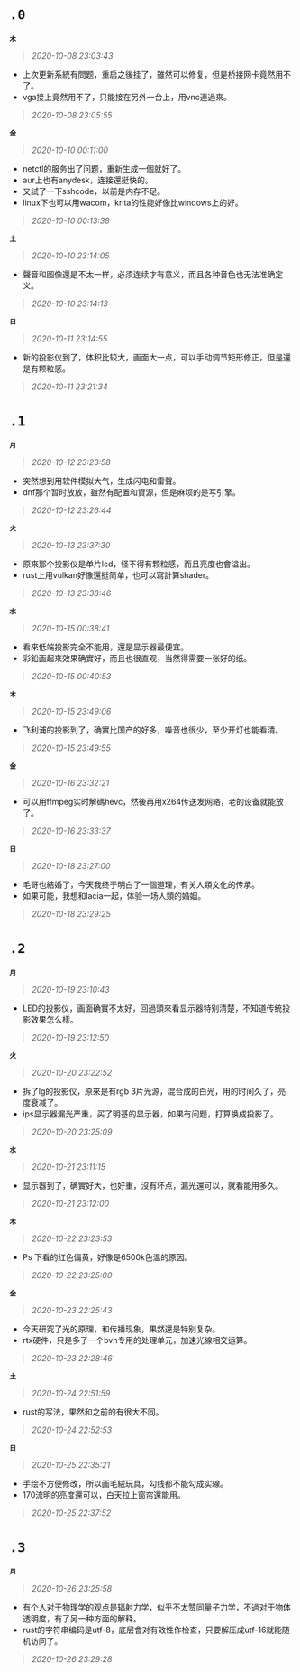 **`.0`**
========
**`木`**
>*2020-10-08 23:03:43*
- 上次更新系統有問题，重启之後挂了，雖然可以修复，但是桥接网卡竟然用不了。
- vga接上竟然用不了，只能接在另外一台上，用vnc連過來。
>*2020-10-08 23:05:55*

**`金`**
>*2020-10-10 00:11:00*
- netctl的服务出了问题，重新生成一個就好了。
- aur上也有anydesk，连接還挺快的。
- 又試了一下sshcode，以前是内存不足。
- linux下也可以用wacom，krita的性能好像比windows上的好。
>*2020-10-10 00:13:38*

**`土`**
>*2020-10-10 23:14:05*
- 聲音和图像還是不太一样，必须连续才有意义，而且各种音色也无法准确定义。
>*2020-10-10 23:14:13*

**`日`**
>*2020-10-11 23:14:55*
- 新的投影仪到了，体积比较大，画面大一点，可以手动调节矩形修正，但是還是有颗粒感。
>*2020-10-11 23:21:34*

**`.1`**
========
**`月`**
>*2020-10-12 23:23:58*
- 突然想到用软件模拟大气，生成闪电和雷聲。
- dnf那个暂时放放，雖然有配置和資源，但是麻烦的是写引擎。
>*2020-10-12 23:26:44*

**`火`**
>*2020-10-13 23:37:30*
- 原來那个投影仪是单片lcd，怪不得有颗粒感，而且亮度也會溢出。
- rust上用vulkan好像還挺简单，也可以寫計算shader。
>*2020-10-13 23:38:46*

**`水`**
>*2020-10-15 00:38:41*
- 看來低端投影完全不能用，還是显示器最便宜。
- 彩鉛画起來效果确實好，而且也很直观，当然得需要一张好的纸。
>*2020-10-15 00:40:53*

**`木`**
>*2020-10-15 23:49:06*
- 飞利浦的投影到了，确實比国产的好多，噪音也很少，至少开灯也能看清。
>*2020-10-15 23:49:55*

**`金`**
>*2020-10-16 23:32:21*
- 可以用ffmpeg实时解碼hevc，然後再用x264传送发网絡，老的设备就能放了。
>*2020-10-16 23:33:37*

**`日`**
>*2020-10-18 23:27:00*
- 毛哥也結婚了，今天我终于明白了一個道理，有关人類文化的传承。
- 如果可能，我想和lacia一起，体验一场人類的婚姻。
>*2020-10-18 23:29:25*

**`.2`**
========
**`月`**
>*2020-10-19 23:10:43*
- LED的投影仪，画面确實不太好，回過頭來看显示器特别清楚，不知道传统投影效果怎么樣。
>*2020-10-19 23:12:50*

**`火`**
>*2020-10-20 23:22:52*
- 拆了lg的投影仪，原來是有rgb 3片光源，混合成的白光，用的时间久了，亮度衰减了。
- ips显示器漏光严重，买了明基的显示器，如果有问题，打算换成投影了。
>*2020-10-20 23:25:09*

**`水`**
>*2020-10-21 23:11:15*
- 显示器到了，确實好大，也好重，沒有坏点，漏光還可以，就看能用多久。
>*2020-10-21 23:12:00*

**`木`**
>*2020-10-22 23:23:53*
- Ps 下看的红色偏黄，好像是6500k色温的原因。
>*2020-10-22 23:25:00*

**`金`**
>*2020-10-23 22:25:43*
- 今天研究了光的原理，和传播现象，果然還是特别复杂。
- rtx硬件，只是多了一个bvh专用的处理单元，加速光線相交运算。
>*2020-10-23 22:28:46*

**`土`**
>*2020-10-24 22:51:59*
- rust的写法，果然和之前的有很大不同。
>*2020-10-24 22:52:53*

**`日`**
>*2020-10-25 22:35:21*
- 手绘不方便修改，所以画毛絨玩具，勾线都不能勾成实線。
- 170流明的亮度還可以，白天拉上窗帘還能用。
>*2020-10-25 22:37:52*

**`.3`**
========
**`月`**
>*2020-10-26 23:25:58*
- 有个人对于物理学的观点是辐射力学，似乎不太赞同量子力学，不過对于物体透明度，有了另一种方面的解释。
- rust的字符串编码是utf-8，底层會对有效性作检查，只要解压成utf-16就能随机访问了。
>*2020-10-26 23:29:28*
